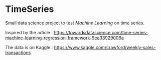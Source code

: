 # TimeSeries

Small data science project to test *Machine Learning* on time series.

Inspired by the article : <https://towardsdatascience.com/time-series-machine-learning-regression-framework-9ea33929009a>

The data is on Kaggle : <https://www.kaggle.com/crawford/weekly-sales-transactions>
